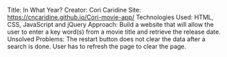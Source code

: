 
Title: In What Year?
Creator: Cori Caridine
Site: https://cncaridine.github.io/Cori-movie-app/
Technologies Used: HTML, CSS, JavaScript and jQuery
Approach: Build a website that will allow the user to enter a key word(s) from a movie title and retrieve the release date.
Unsolved Problems: The restart button does not clear the data after a search is done. User has to refresh the page to clear the page.

